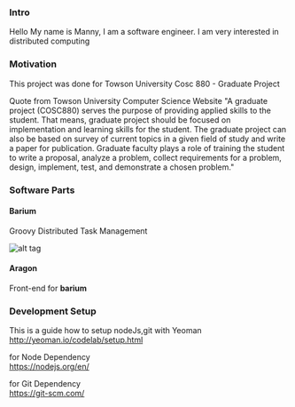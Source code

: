 ### Intro
Hello My name is Manny, I am a software engineer. I am very interested in distributed computing     

### Motivation
This project was done for Towson University Cosc 880 - Graduate Project     

Quote from Towson University Computer Science Website "A graduate project (COSC880) serves the purpose of providing applied skills to the student. That means, graduate project should be focused on implementation and learning skills for the student. The graduate project can also be based on survey of current topics in a given field of study and write a paper for publication. Graduate faculty plays a role of training the student to write a proposal, analyze a problem, collect requirements for a problem, design, implement, test, and demonstrate a chosen problem."

### Software Parts
#### Barium
Groovy Distributed Task Management    

![alt tag](https://raw.githubusercontent.com/mcomp2010/barium/master/concept1.png)


#### Aragon
Front-end for **barium**       

### Development Setup
This is a guide how to setup nodeJs,git with Yeoman    
http://yeoman.io/codelab/setup.html    

for Node Dependency     
https://nodejs.org/en/    

for Git Dependency    
https://git-scm.com/    

